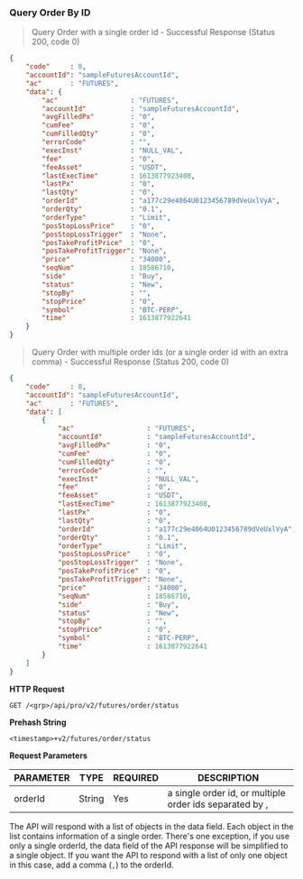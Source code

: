 ### Query Order By ID

> Query Order with a single order id - Successful Response (Status 200, code 0)

```json
{
    "code"     : 0,
    "accountId": "sampleFuturesAccountId",
    "ac"       : "FUTURES",
    "data": {
        "ac"                  : "FUTURES",
        "accountId"           : "sampleFuturesAccountId",
        "avgFilledPx"         : "0",
        "cumFee"              : "0",
        "cumFilledQty"        : "0",
        "errorCode"           : "",
        "execInst"            : "NULL_VAL",
        "fee"                 : "0",
        "feeAsset"            : "USDT",
        "lastExecTime"        : 1613877923408,
        "lastPx"              : "0",
        "lastQty"             : "0",
        "orderId"             : "a177c29e4064U0123456789dVeUxlVyA",
        "orderQty"            : "0.1",
        "orderType"           : "Limit",
        "posStopLossPrice"    : "0",
        "posStopLossTrigger"  : "None",
        "posTakeProfitPrice"  : "0",
        "posTakeProfitTrigger": "None",
        "price"               : "34000",
        "seqNum"              : 18586710,
        "side"                : "Buy",
        "status"              : "New",
        "stopBy"              : "",
        "stopPrice"           : "0",
        "symbol"              : "BTC-PERP",
        "time"                : 1613877922641
    }
}
```

> Query Order with multiple order ids (or a single order id with an extra comma) - Successful Response (Status 200, code 0)

```json
{
    "code"     : 0,
    "accountId": "sampleFuturesAccountId",
    "ac"       : "FUTURES",
    "data": [
        {
            "ac"                  : "FUTURES",
            "accountId"           : "sampleFuturesAccountId",
            "avgFilledPx"         : "0",
            "cumFee"              : "0",
            "cumFilledQty"        : "0",
            "errorCode"           : "",
            "execInst"            : "NULL_VAL",
            "fee"                 : "0",
            "feeAsset"            : "USDT",
            "lastExecTime"        : 1613877923408,
            "lastPx"              : "0",
            "lastQty"             : "0",
            "orderId"             : "a177c29e4064U0123456789dVeUxlVyA",
            "orderQty"            : "0.1",
            "orderType"           : "Limit",
            "posStopLossPrice"    : "0",
            "posStopLossTrigger"  : "None",
            "posTakeProfitPrice"  : "0",
            "posTakeProfitTrigger": "None",
            "price"               : "34000",
            "seqNum"              : 18586710,
            "side"                : "Buy",
            "status"              : "New",
            "stopBy"              : "",
            "stopPrice"           : "0",
            "symbol"              : "BTC-PERP",
            "time"                : 1613877922641
        }
    ]
}
```

**HTTP Request**

`GET /<grp>/api/pro/v2/futures/order/status`

**Prehash String**

`<timestamp>+v2/futures/order/status`

**Request Parameters**

PARAMETER | TYPE      | REQUIRED | DESCRIPTION
--------- |---------- | -------- | ---------------
orderId   | String    | Yes      | a single order id, or multiple order ids separated by ,

The API will respond with a list of objects in the data field. Each object in the list contains information of a single order. There's one exception, if you use only a single orderId, the data field of the API response will be simplified to a single object. If you want the API to respond with a list of only one object in this case, add a comma (`,`) to the orderId.

